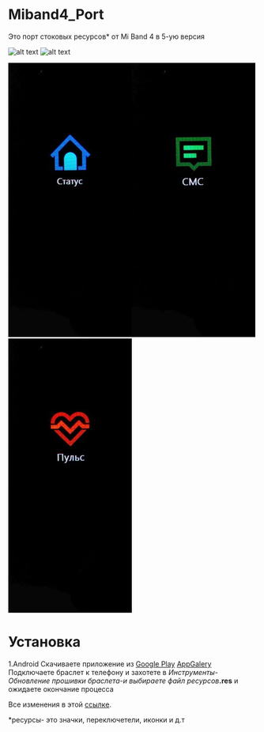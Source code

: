 # Miband4_Port
Это порт стоковых ресурсов* от Mi Band 4 в 5-ую версия

![alt text](https://img.shields.io/badge/release-0.2-green)
![alt text](https://img.shields.io/badge/ONLY-MIBAND%205-red)

![alt text](https://github.com/luckusmi/Miband4_Port/blob/Main/Photos/20230824_111252.jpg)![alt text](https://github.com/luckusmi/Miband4_Port/blob/Main/Photos/20230824_111302.jpg)![alt text](https://github.com/luckusmi/Miband4_Port/blob/Main/Photos/20230824_111258.jpg)

# Установка
1.Android
Скачиваете приложение из [Google Play](https://play.google.com/store/apps/details?id=com.mc.miband1) [AppGalery](https://appgallery.huawei.com/app/C105746385?sharePrepath=ag&locale=ru_RU&source=appshare&subsource=C105746385&shareTo=com.google.android.gm&shareFrom=appmarket&shareIds=70385539f32142af851f20bafb9016e8_com.google.android.gm&callType=SHARE%25A0)
Подключаете браслет к телефону и захотете в _Инструменты-Обновление прошивки браслета-и выбираете файл ресурсов_**.res** и ожидаете окончание процесса


Все изменения в этой [ссылке](https://github.com/luckusmi/Miband4_Port/blob/Main/Edit.md).

*ресурсы- это значки, переключетели, иконки и д.т


